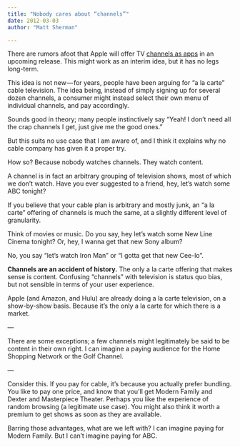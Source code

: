 ```yaml
---
title: "Nobody cares about “channels”"
date: 2012-03-03
author: "Matt Sherman"

---
```


There are rumors afoot that Apple will offer TV [channels as apps](http://www.geekwire.com/2012/channels-apps-apple-reinvent-television) in an upcoming release. This might work as an interim idea, but it has no legs long-term.

This idea is not new — for years, people have been arguing for “a la carte” cable television. The idea being, instead of simply signing up for several dozen channels, a consumer might instead select their own menu of individual channels, and pay accordingly.

Sounds good in theory; many people instinctively say “Yeah! I don’t need all the crap channels I get, just give me the good ones.”

But this suits no use case that I am aware of, and I think it explains why no cable company has given it a proper try.

How so? Because nobody watches channels. They watch content.

A channel is in fact an arbitrary grouping of television shows, most of which we don’t watch. Have you ever suggested to a friend, hey, let’s watch some ABC tonight?

If you believe that your cable plan is arbitrary and mostly junk, an “a la carte” offering of channels is much the same, at a slightly different level of granularity.

Think of movies or music. Do you say, hey let’s watch some New Line Cinema tonight? Or, hey, I wanna get that new Sony album?

No, you say “let’s watch Iron Man” or “I gotta get that new Cee-lo”.

**Channels are an accident of history.** The only a la carte offering that makes sense is content. Confusing “channels” with television is status quo bias, but not sensible in terms of your user experience.

Apple (and Amazon, and Hulu) are already doing a la carte television, on a show-by-show basis. Because it’s the only a la carte for which there is a market.

—

There are some exceptions; a few channels might legitimately be said to be content in their own right. I can imagine a paying audience for the Home Shopping Network or the Golf Channel.

—

Consider this. If you pay for cable, it’s because you actually prefer bundling. You like to pay one price, and know that you’ll get Modern Family and Dexter and Masterpiece Theater. Perhaps you like the experience of random browsing (a legitimate use case). You might also think it worth a premium to get shows as soon as they are available.

Barring those advantages, what are we left with? I can imagine paying for Modern Family. But I can’t imagine paying for ABC.
